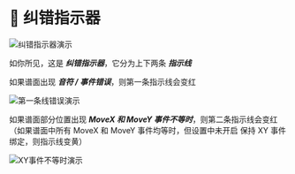 # 🌟 纠错指示器

![纠错指示器演示](/assets/imgs/contents/纠错指示器演示.avif)

如你所见，这是 ***纠错指示器***，它分为上下两条 ***指示线***

如果谱面出现 ***音符 / 事件错误***，则第一条指示线会变红

![第一条线错误演示](/assets/imgs/contents/第一条线错误演示.avif)

如果谱面部分位置出现 ***MoveX 和 MoveY 事件不等时***，则第二条指示线会变红（如果谱面中所有 MoveX 和 MoveY 事件均等时，但设置中未开启 保持 XY 事件绑定，则指示线变黄）

![XY事件不等时演示](/assets/imgs/contents/XY事件不等时演示.avif)